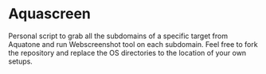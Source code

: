 # Aquascreen
Personal script to grab all the subdomains of a specific target from Aquatone and run Webscreenshot tool on each subdomain. Feel free to fork the repository and replace the OS directories to the location of your own setups.
